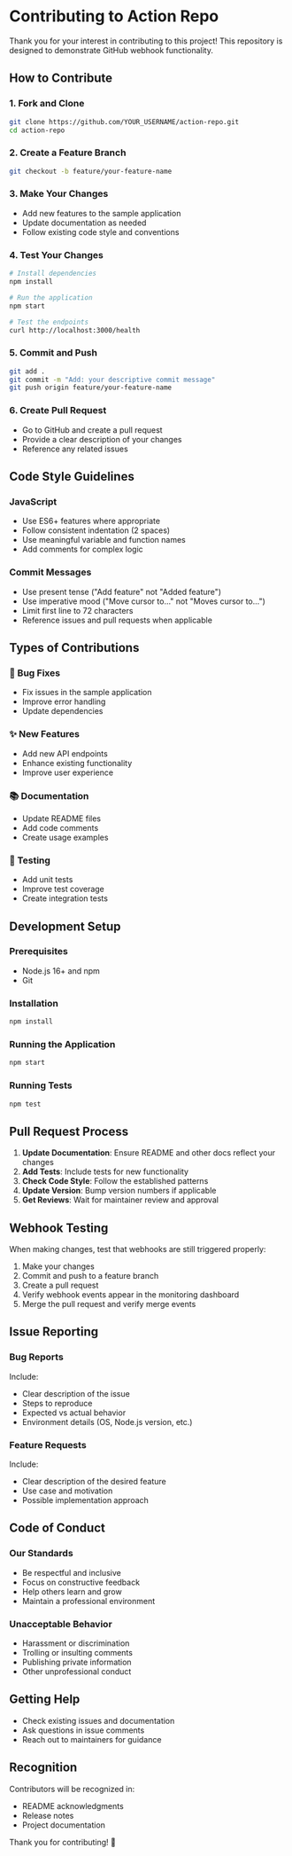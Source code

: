 # Contributing to Action Repo

Thank you for your interest in contributing to this project! This repository is designed to demonstrate GitHub webhook functionality.

## How to Contribute

### 1. Fork and Clone
```bash
git clone https://github.com/YOUR_USERNAME/action-repo.git
cd action-repo
```

### 2. Create a Feature Branch
```bash
git checkout -b feature/your-feature-name
```

### 3. Make Your Changes
- Add new features to the sample application
- Update documentation as needed
- Follow existing code style and conventions

### 4. Test Your Changes
```bash
# Install dependencies
npm install

# Run the application
npm start

# Test the endpoints
curl http://localhost:3000/health
```

### 5. Commit and Push
```bash
git add .
git commit -m "Add: your descriptive commit message"
git push origin feature/your-feature-name
```

### 6. Create Pull Request
- Go to GitHub and create a pull request
- Provide a clear description of your changes
- Reference any related issues

## Code Style Guidelines

### JavaScript
- Use ES6+ features where appropriate
- Follow consistent indentation (2 spaces)
- Use meaningful variable and function names
- Add comments for complex logic

### Commit Messages
- Use present tense ("Add feature" not "Added feature")
- Use imperative mood ("Move cursor to..." not "Moves cursor to...")
- Limit first line to 72 characters
- Reference issues and pull requests when applicable

## Types of Contributions

### 🐛 Bug Fixes
- Fix issues in the sample application
- Improve error handling
- Update dependencies

### ✨ New Features
- Add new API endpoints
- Enhance existing functionality
- Improve user experience

### 📚 Documentation
- Update README files
- Add code comments
- Create usage examples

### 🧪 Testing
- Add unit tests
- Improve test coverage
- Create integration tests

## Development Setup

### Prerequisites
- Node.js 16+ and npm
- Git

### Installation
```bash
npm install
```

### Running the Application
```bash
npm start
```

### Running Tests
```bash
npm test
```

## Pull Request Process

1. **Update Documentation**: Ensure README and other docs reflect your changes
2. **Add Tests**: Include tests for new functionality
3. **Check Code Style**: Follow the established patterns
4. **Update Version**: Bump version numbers if applicable
5. **Get Reviews**: Wait for maintainer review and approval

## Webhook Testing

When making changes, test that webhooks are still triggered properly:

1. Make your changes
2. Commit and push to a feature branch
3. Create a pull request
4. Verify webhook events appear in the monitoring dashboard
5. Merge the pull request and verify merge events

## Issue Reporting

### Bug Reports
Include:
- Clear description of the issue
- Steps to reproduce
- Expected vs actual behavior
- Environment details (OS, Node.js version, etc.)

### Feature Requests
Include:
- Clear description of the desired feature
- Use case and motivation
- Possible implementation approach

## Code of Conduct

### Our Standards
- Be respectful and inclusive
- Focus on constructive feedback
- Help others learn and grow
- Maintain a professional environment

### Unacceptable Behavior
- Harassment or discrimination
- Trolling or insulting comments
- Publishing private information
- Other unprofessional conduct

## Getting Help

- Check existing issues and documentation
- Ask questions in issue comments
- Reach out to maintainers for guidance

## Recognition

Contributors will be recognized in:
- README acknowledgments
- Release notes
- Project documentation

Thank you for contributing! 🎉
